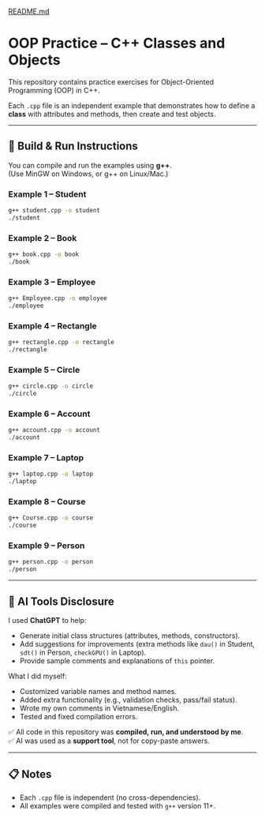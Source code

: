 [README.md](https://github.com/user-attachments/files/21997322/README.md)
# OOP Practice – C++ Classes and Objects

This repository contains practice exercises for Object-Oriented Programming (OOP) in C++.

Each `.cpp` file is an independent example that demonstrates how to define a **class** with attributes and methods, then create and test objects.

---

## 🚀 Build & Run Instructions

You can compile and run the examples using **g++**.  
(Use MinGW on Windows, or g++ on Linux/Mac.)

### Example 1 – Student
```bash
g++ student.cpp -o student
./student
```

### Example 2 – Book
```bash
g++ book.cpp -o book
./book
```

### Example 3 – Employee
```bash
g++ Employee.cpp -o employee
./employee
```

### Example 4 – Rectangle
```bash
g++ rectangle.cpp -o rectangle
./rectangle
```

### Example 5 – Circle
```bash
g++ circle.cpp -o circle
./circle
```

### Example 6 – Account
```bash
g++ account.cpp -o account
./account
```

### Example 7 – Laptop
```bash
g++ laptop.cpp -o laptop
./laptop
```

### Example 8 – Course
```bash
g++ Course.cpp -o course
./course
```

### Example 9 – Person
```bash
g++ person.cpp -o person
./person
```

---

## 🤖 AI Tools Disclosure
I used **ChatGPT** to help:  
- Generate initial class structures (attributes, methods, constructors).  
- Add suggestions for improvements (extra methods like `dau()` in Student, `sdt()` in Person, `checkGPU()` in Laptop).  
- Provide sample comments and explanations of `this` pointer.  

What I did myself:  
- Customized variable names and method names.  
- Added extra functionality (e.g., validation checks, pass/fail status).  
- Wrote my own comments in Vietnamese/English.  
- Tested and fixed compilation errors.  

✅ All code in this repository was **compiled, run, and understood by me**.  
✅ AI was used as a **support tool**, not for copy-paste answers.  

---

## 📋 Notes
- Each `.cpp` file is independent (no cross-dependencies).  
- All examples were compiled and tested with `g++` version 11+.  
